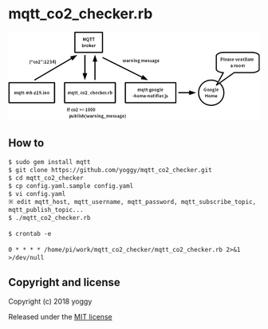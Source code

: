 mqtt_co2_checker.rb
====

![img01.gif](img01.gif)

How to
----

    $ sudo gem install mqtt
    $ git clone https://github.com/yoggy/mqtt_co2_checker.git
    $ cd mqtt_co2_checker
    $ cp config.yaml.sample config.yaml
    $ vi config.yaml
    ※ edit mqtt_host, mqtt_username, mqtt_password, mqtt_subscribe_topic, mqtt_publish_topic...
    $ ./mqtt_co2_checker.rb

    $ crontab -e
    
    0 * * * * /home/pi/work/mqtt_co2_checker/mqtt_co2_checker.rb 2>&1 >/dev/null

Copyright and license
----
Copyright (c) 2018 yoggy

Released under the [MIT license](LICENSE.txt)


